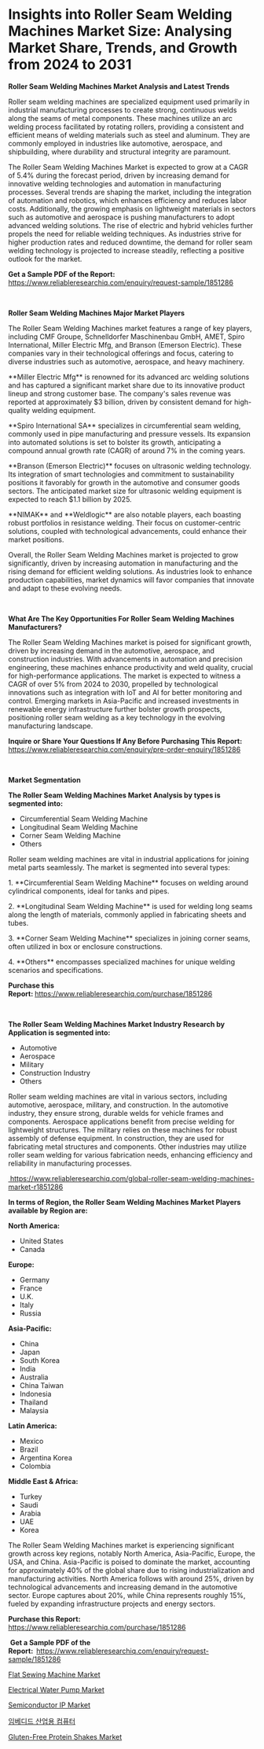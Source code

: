 <p><h1>Insights into Roller Seam Welding Machines Market Size: Analysing Market Share, Trends, and Growth from 2024 to 2031</h1></p><p><strong>Roller Seam Welding Machines Market Analysis and Latest Trends</strong></p>
<p><p>Roller seam welding machines are specialized equipment used primarily in industrial manufacturing processes to create strong, continuous welds along the seams of metal components. These machines utilize an arc welding process facilitated by rotating rollers, providing a consistent and efficient means of welding materials such as steel and aluminum. They are commonly employed in industries like automotive, aerospace, and shipbuilding, where durability and structural integrity are paramount.</p><p>The Roller Seam Welding Machines Market is expected to grow at a CAGR of 5.4% during the forecast period, driven by increasing demand for innovative welding technologies and automation in manufacturing processes. Several trends are shaping the market, including the integration of automation and robotics, which enhances efficiency and reduces labor costs. Additionally, the growing emphasis on lightweight materials in sectors such as automotive and aerospace is pushing manufacturers to adopt advanced welding solutions. The rise of electric and hybrid vehicles further propels the need for reliable welding techniques. As industries strive for higher production rates and reduced downtime, the demand for roller seam welding technology is projected to increase steadily, reflecting a positive outlook for the market.</p></p>
<p><strong>Get a Sample PDF of the Report:&nbsp;</strong> <a href="https://www.reliableresearchiq.com/enquiry/request-sample/1851286?utm_campaign=1102&utm_medium=2&utm_source=Github&utm_content=ia&utm_term=18102024&utm_id=roller-seam-welding-machines">https://www.reliableresearchiq.com/enquiry/request-sample/1851286</a></p>
<p>&nbsp;</p>
<p><strong>Roller Seam Welding Machines Major Market Players</strong></p>
<p><p>The Roller Seam Welding Machines market features a range of key players, including CMF Groupe, Schnelldorfer Maschinenbau GmbH, AMET, Spiro International, Miller Electric Mfg, and Branson (Emerson Electric). These companies vary in their technological offerings and focus, catering to diverse industries such as automotive, aerospace, and heavy machinery.</p><p>**Miller Electric Mfg** is renowned for its advanced arc welding solutions and has captured a significant market share due to its innovative product lineup and strong customer base. The company's sales revenue was reported at approximately $3 billion, driven by consistent demand for high-quality welding equipment.</p><p>**Spiro International SA** specializes in circumferential seam welding, commonly used in pipe manufacturing and pressure vessels. Its expansion into automated solutions is set to bolster its growth, anticipating a compound annual growth rate (CAGR) of around 7% in the coming years.</p><p>**Branson (Emerson Electric)** focuses on ultrasonic welding technology. Its integration of smart technologies and commitment to sustainability positions it favorably for growth in the automotive and consumer goods sectors. The anticipated market size for ultrasonic welding equipment is expected to reach $1.1 billion by 2025.</p><p>**NIMAK** and **Weldlogic** are also notable players, each boasting robust portfolios in resistance welding. Their focus on customer-centric solutions, coupled with technological advancements, could enhance their market positions.</p><p>Overall, the Roller Seam Welding Machines market is projected to grow significantly, driven by increasing automation in manufacturing and the rising demand for efficient welding solutions. As industries look to enhance production capabilities, market dynamics will favor companies that innovate and adapt to these evolving needs.</p></p>
<p>&nbsp;</p>
<p><strong>What Are The Key Opportunities For Roller Seam Welding Machines Manufacturers?</strong></p>
<p><p>The Roller Seam Welding Machines market is poised for significant growth, driven by increasing demand in the automotive, aerospace, and construction industries. With advancements in automation and precision engineering, these machines enhance productivity and weld quality, crucial for high-performance applications. The market is expected to witness a CAGR of over 5% from 2024 to 2030, propelled by technological innovations such as integration with IoT and AI for better monitoring and control. Emerging markets in Asia-Pacific and increased investments in renewable energy infrastructure further bolster growth prospects, positioning roller seam welding as a key technology in the evolving manufacturing landscape.</p></p>
<p><strong>Inquire or Share Your Questions If Any Before Purchasing This Report:</strong> <a href="https://www.reliableresearchiq.com/enquiry/pre-order-enquiry/1851286?utm_campaign=1102&utm_medium=2&utm_source=Github&utm_content=ia&utm_term=18102024&utm_id=roller-seam-welding-machines">https://www.reliableresearchiq.com/enquiry/pre-order-enquiry/1851286</a></p>
<p>&nbsp;</p>
<p><strong>Market Segmentation</strong></p>
<p><strong>The Roller Seam Welding Machines Market Analysis by types is segmented into:</strong></p>
<p><ul><li>Circumferential Seam Welding Machine</li><li>Longitudinal Seam Welding Machine</li><li>Corner Seam Welding Machine</li><li>Others</li></ul></p>
<p><p>Roller seam welding machines are vital in industrial applications for joining metal parts seamlessly. The market is segmented into several types: </p><p>1. **Circumferential Seam Welding Machine** focuses on welding around cylindrical components, ideal for tanks and pipes. </p><p>2. **Longitudinal Seam Welding Machine** is used for welding long seams along the length of materials, commonly applied in fabricating sheets and tubes. </p><p>3. **Corner Seam Welding Machine** specializes in joining corner seams, often utilized in box or enclosure constructions. </p><p>4. **Others** encompasses specialized machines for unique welding scenarios and specifications.</p></p>
<p><strong>Purchase this Report:&nbsp;</strong><a href="https://www.reliableresearchiq.com/purchase/1851286?utm_campaign=1102&utm_medium=2&utm_source=Github&utm_content=ia&utm_term=18102024&utm_id=roller-seam-welding-machines">https://www.reliableresearchiq.com/purchase/1851286</a></p>
<p>&nbsp;</p>
<p><strong>The Roller Seam Welding Machines Market Industry Research by Application is segmented into:</strong></p>
<p><ul><li>Automotive</li><li>Aerospace</li><li>Military</li><li>Construction Industry</li><li>Others</li></ul></p>
<p><p>Roller seam welding machines are vital in various sectors, including automotive, aerospace, military, and construction. In the automotive industry, they ensure strong, durable welds for vehicle frames and components. Aerospace applications benefit from precise welding for lightweight structures. The military relies on these machines for robust assembly of defense equipment. In construction, they are used for fabricating metal structures and components. Other industries may utilize roller seam welding for various fabrication needs, enhancing efficiency and reliability in manufacturing processes.</p></p>
<p><a href="https://www.reliableresearchiq.com/global-roller-seam-welding-machines-market-r1851286?utm_campaign=1102&utm_medium=2&utm_source=Github&utm_content=ia&utm_term=18102024&utm_id=roller-seam-welding-machines">&nbsp;https://www.reliableresearchiq.com/global-roller-seam-welding-machines-market-r1851286</a></p>
<p><strong>In terms of Region, the Roller Seam Welding Machines Market Players available by Region are:</strong></p>
<p>
    <p> <strong> North America: </strong>
        <ul>
            <li>United States</li>
            <li>Canada</li>
        </ul>
        </p> 
    <p> <strong> Europe: </strong>
        <ul>
            <li>Germany</li>
            <li>France</li>
            <li>U.K.</li>
            <li>Italy</li>
            <li>Russia</li>
        </ul>
        </p> 
    <p> <strong> Asia-Pacific: </strong>
        <ul>
            <li>China</li>
            <li>Japan</li>
            <li>South Korea</li>
            <li>India</li>
            <li>Australia</li>
            <li>China Taiwan</li>
            <li>Indonesia</li>
            <li>Thailand</li>
            <li>Malaysia</li>
        </ul>
        </p> 
    <p> <strong> Latin America: </strong>
        <ul>
            <li>Mexico</li>
            <li>Brazil</li>
            <li>Argentina Korea</li>
            <li>Colombia</li>
        </ul>
        </p> 
    <p> <strong> Middle East & Africa: </strong>
        <ul>
            <li>Turkey</li>
            <li>Saudi</li>
            <li>Arabia</li>
            <li>UAE</li>
            <li>Korea</li>
        </ul>
    </p>
    </p>
<p><p>The Roller Seam Welding Machines market is experiencing significant growth across key regions, notably North America, Asia-Pacific, Europe, the USA, and China. Asia-Pacific is poised to dominate the market, accounting for approximately 40% of the global share due to rising industrialization and manufacturing activities. North America follows with around 25%, driven by technological advancements and increasing demand in the automotive sector. Europe captures about 20%, while China represents roughly 15%, fueled by expanding infrastructure projects and energy sectors.</p></p>
<p><strong>Purchase this Report: </strong><a href="https://www.reliableresearchiq.com/purchase/1851286?utm_campaign=1102&utm_medium=2&utm_source=Github&utm_content=ia&utm_term=18102024&utm_id=roller-seam-welding-machines">https://www.reliableresearchiq.com/purchase/1851286</a></p>
<p>&nbsp;<strong>Get a Sample PDF of the Report:&nbsp;&nbsp;</strong><a href="https://www.reliableresearchiq.com/enquiry/request-sample/1851286?utm_campaign=1102&utm_medium=2&utm_source=Github&utm_content=ia&utm_term=18102024&utm_id=roller-seam-welding-machines">https://www.reliableresearchiq.com/enquiry/request-sample/1851286</a></p>
<p><strong></strong></p>
<p><p><a href="https://issuu.com/reportprime-2/docs/flat-sewing-machine-market-size-203_7084e1158f4cb5?utm_campaign=1102&utm_medium=2&utm_source=Github&utm_content=ia&utm_term=18102024&utm_id=roller-seam-welding-machines">Flat Sewing Machine Market</a></p><p><a href="https://issuu.com/reportprime-2/docs/electrical-water-pump-market-size-2_3179541683daef?utm_campaign=1102&utm_medium=2&utm_source=Github&utm_content=ia&utm_term=18102024&utm_id=roller-seam-welding-machines">Electrical Water Pump Market</a></p><p><a href="https://www.linkedin.com/pulse/regulatory-landscape-its-influence-global-semiconductor-ip-vw4ac?utm_campaign=1102&utm_medium=2&utm_source=Github&utm_content=ia&utm_term=18102024&utm_id=roller-seam-welding-machines">Semiconductor IP Market</a></p><p><a href="https://github.com/laholand/Market-Research-Report-List-6/blob/main/758442519218.md?utm_campaign=1102&utm_medium=2&utm_source=Github&utm_content=ia&utm_term=18102024&utm_id=roller-seam-welding-machines">임베디드 산업용 컴퓨터</a></p><p><a href="https://github.com/carsonlv80bas/Market-Research-Report-List-1/blob/main/gluten-free-protein-shakes-market.md?utm_campaign=1102&utm_medium=2&utm_source=Github&utm_content=ia&utm_term=18102024&utm_id=roller-seam-welding-machines">Gluten-Free Protein Shakes Market</a></p></p>